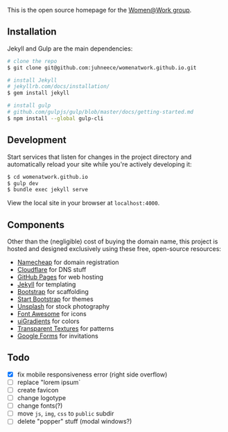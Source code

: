 This is the open source homepage for the [Women@Work group](https://womenatwork.group).

## Installation

Jekyll and Gulp are the main dependencies:

```bash
# clone the repo
$ git clone git@github.com:juhneece/womenatwork.github.io.git

# install Jekyll
# jekyllrb.com/docs/installation/
$ gem install jekyll

# install gulp
# github.com/gulpjs/gulp/blob/master/docs/getting-started.md
$ npm install --global gulp-cli
```

## Development

Start services that listen for changes in the project directory and automatically reload your site while you're actively developing it:

```bash
$ cd womenatwork.github.io
$ gulp dev
$ bundle exec jekyll serve
```

View the local site in your browser at `localhost:4000`.

## Components

Other than the (negligible) cost of buying the domain name, this project is hosted and designed exclusively using these free, open-source resources:

- [Namecheap](https://www.namecheap.com/) for domain registration
- [Cloudflare](https://www.cloudflare.com/) for DNS stuff
- [GitHub Pages](https://pages.github.com/) for web hosting
- [Jekyll](http://jekyllrb.com/) for templating
- [Bootstrap](http://getbootstrap.com/) for scaffolding
- [Start Bootstrap](https://startbootstrap.com/) for themes
- [Unsplash](https://unsplash.com) for stock photography
- [Font Awesome](http://fontawesome.io/) for icons
- [uiGradients](https://uigradients.com/) for colors
- [Transparent Textures](https://www.transparenttextures.com/) for patterns
- [Google Forms](https://www.google.com/forms/about/) for invitations

## Todo

- [x] fix mobile responsiveness error (right side overflow)
- [ ] replace "lorem ipsum`
- [ ] create favicon
- [ ] change logotype
- [ ] change fonts(?)
- [ ] move `js`, `img`, `css` to `public` subdir
- [ ] delete "popper" stuff (modal windows?)

